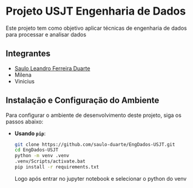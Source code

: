 # Projeto USJT Engenharia de Dados

Este projeto tem como objetivo aplicar técnicas de engenharia de dados para processar e analisar dados

## Integrantes
- [Saulo Leandro Ferreira Duarte](https://github.com/saulo-duarte)
- Milena
- Vinicius

## Instalação e Configuração do Ambiente

Para configurar o ambiente de desenvolvimento deste projeto, siga os passos abaixo:

- **Usando `pip`**:

  ```bash
  git clone https://github.com/saulo-duarte/EngDados-USJT.git
  cd EngDados-USJT
  python -m venv .venv
  .venv/Scripts/activate.bat
  pip install -r requirements.txt
  ```

  Logo após entrar no jupyter notebook e selecionar o python do venv
